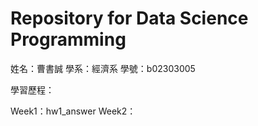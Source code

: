 # Repository for Data Science Programming

姓名：曹書誠
學系：經濟系
學號：b02303005



學習歷程：

  Week1：hw1_answer
  Week2：
